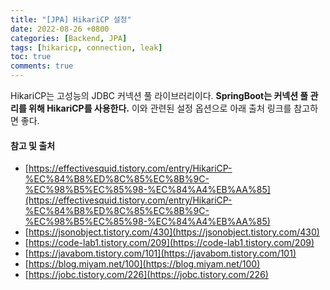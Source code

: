 ```yaml
---
title: "[JPA] HikariCP 설정"
date: 2022-08-26 +0800
categories: [Backend, JPA]
tags: [hikaricp, connection, leak]
toc: true
comments: true
---
```


HikariCP는 고성능의 JDBC 커넥션 풀 라이브러리이다. <b>SpringBoot는 커넥션 풀 관리를 위해 HikariCP를 사용한다.</b>
이와 관련된 설정 옵션으로 아래 출처 링크를 참고하면 좋다.

#### 참고 및 출처
- [https://effectivesquid.tistory.com/entry/HikariCP-%EC%84%B8%ED%8C%85%EC%8B%9C-%EC%98%B5%EC%85%98-%EC%84%A4%EB%AA%85](https://effectivesquid.tistory.com/entry/HikariCP-%EC%84%B8%ED%8C%85%EC%8B%9C-%EC%98%B5%EC%85%98-%EC%84%A4%EB%AA%85)
- [https://jsonobject.tistory.com/430](https://jsonobject.tistory.com/430)
- [https://code-lab1.tistory.com/209](https://code-lab1.tistory.com/209)
- [https://javabom.tistory.com/101](https://javabom.tistory.com/101)
- [https://blog.miyam.net/100](https://blog.miyam.net/100)
- [https://jobc.tistory.com/226](https://jobc.tistory.com/226)